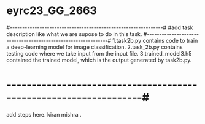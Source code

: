 # eyrc23_GG_2663
#--------------------------------------------------------------#
#add task description like what we are supose to do in this task.
#--------------------------------------------------------------#
1.task2b.py contains code to train a deep-learning model for image classification.
2.task_2b.py contains testing code where we take input from the input file.
3.trained_model3.h5 contained the trained model, which is the output generated by task2b.py.

# -----------------------------------------------------------------#
add steps here. kiran mishra .
